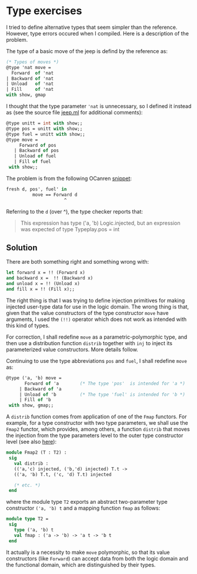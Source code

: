 
# Type exercises

I tried to define alternative types that seem simpler than the reference.
However, type errors occured when I compiled. Here is a description of the
problem.

The type of a basic move of the jeep is defind by the reference as:

```ocaml
(* Types of moves *)
@type 'nat move =
  Forward  of 'nat
| Backward of 'nat
| Unload   of 'nat
| Fill     of 'nat
with show, gmap
```

I thought that the type parameter `'nat` is unnecessary,
so I defined it instead as (see the source file [jeep.ml](jeep.ml)
for additional comments):

```ocaml
@type unitt = int with show;;
@type pos = unitt with show;;
@type fuel = unitt with show;;
@type move =
     Forward of pos
   | Backward of pos
   | Unload of fuel
   | Fill of fuel
 with show;;
```

The problem is from the following OCanren [snippet](https://github.com/YueLiPicasso/intro_ocaml/blob/bc738c6cf1744d764ee2c4d7c4a1c4fcc2072e0d/OCanren_exercises/JeepProblem/typeplay/jeep.ml#L204):

```ocaml
fresh d, pos', fuel' in
          move == Forward d
	                  ^
```

Referring to the `d` (over ^), the type checker reports that:
> This expression has type ('a, 'b) Logic.injected,
       but an expression was expected of type Typeplay.pos = int


## Solution

There are both something right and something wrong with:

```ocaml
let forward x = !! (Forward x)
and backward x =  !! (Backward x)
and unload x = !! (Unload x)
and fill x = !! (Fill x);;
```

The right thing is that I was trying to define injection primitives for
making injected user-type data for use in the logic domain.  The wrong thing
 is that, given that the value constructors of the type constructor
`move` have arguments, I used the `(!!)` operator which does not work as
intended with this kind of types.

For correction, I shall redefine `move` as a parametric-polymorphic
type, and then use a distribution function `distrib` together with `inj` to
inject its parameterized value constructors. More details follow.

Continuing to use the type abbreviations `pos` and `fuel`,
I shall redefine `move` as:

```ocaml
@type ('a, 'b) move =
       Forward of 'a        (* The type 'pos'  is intended for 'a *)
     | Backward of 'a
     | Unload of 'b         (* The type 'fuel' is intended for 'b *)
     | Fill of 'b
 with show, gmap;;
```

A `distrib` function comes from application of one of the `Fmap` functors.
For example, for a type constructor with two type parameters,
we shall use the `Fmap2` functor, which provides, among others, a function
`distrib` that moves the injection from the type parameters
 level to the outer type constructor level
 (see also [here](https://github.com/JetBrains-Research/OCanren/blob/26ac06ce87eaa1f1e598190b1b6daeac2bee7eac/src/core/Logic.mli#L143)): 

```ocaml
module Fmap2 (T : T2) :
 sig
   val distrib :
   (('a,'c) injected, ('b,'d) injected) T.t ->
   (('a, 'b) T.t, ('c, 'd) T.t) injected

   (* etc. *)
 end
```
 where the module type `T2` exports an abstract two-parameter type constructor
  `('a, 'b) t` and a mapping function `fmap` as follows:
  

```ocaml
module type T2 =
 sig
   type ('a, 'b) t
   val fmap : ('a -> 'b) -> 'a t -> 'b t
 end
```

It actually is a necessity to make `move` polymorphic, so that its value
constructors (like `Forward`) can accept data  from both the logic domain and
 the functional domain, which are  distinguished by their types.   